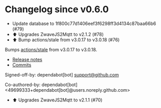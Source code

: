 # Changelog since v0.6.0
- Update database to 1f800c77d1406eef3f6298ff3d4134c87baa66b6 (#79) 
- ⬆ Upgrades ZwaveJS2Mqtt to v2.1.2 (#78) 
- ⬆️ Bump actions/stale from v3.0.17 to v3.0.18 (#76)

Bumps [actions/stale](https://github.com/actions/stale) from v3.0.17 to v3.0.18.
- [Release notes](https://github.com/actions/stale/releases)
- [Commits](https://github.com/actions/stale/compare/v3.0.17...3b3c3f03cd4d8e2b61e179ef744a0d20efbe90b4)

Signed-off-by: dependabot[bot] <support@github.com>

Co-authored-by: dependabot[bot] <49699333+dependabot[bot]@users.noreply.github.com> 
- ⬆️ Upgrades ZwaveJS2Mqtt to v2.1.1 (#70) 
